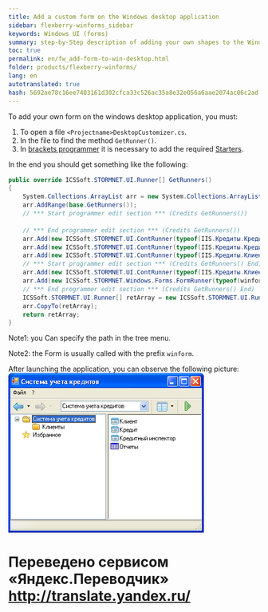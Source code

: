 ```yaml
--- 
title: Add a custom form on the Windows desktop application 
sidebar: flexberry-winforms_sidebar 
keywords: Windows UI (forms) 
summary: step-by-Step description of adding your own shapes to the Windows desktop app example 
toc: true 
permalink: en/fw_add-form-to-win-desktop.html 
folder: products/flexberry-winforms/ 
lang: en 
autotranslated: true 
hash: 5692ae78c16ee7403161d302cfca33c526ac35a8e32e056a6aae2074ac06c2ad 
--- 
```

To add your own form on the windows desktop application, you must: 
1. To open a file `<Projectname>DesktopCustomizer.cs`. 
2. In the file to find the method `GetRunner()`. 
3. In [brackets programmer](fo_programmer-brackets.html) it is necessary to add the required [Starters](fw_app-desktop.html). 

In the end you should get something like the following: 

```csharp
public override ICSSoft.STORMNET.UI.Runner[] GetRunners()
{
    System.Collections.ArrayList arr = new System.Collections.ArrayList();
    arr.AddRange(base.GetRunners());
    // *** Start programmer edit section *** (Credits GetRunners()) 

    // *** End programmer edit section *** (Credits GetRunners()) 
    arr.Add(new ICSSoft.STORMNET.UI.ContRunner(typeof(IIS.Кредиты.КредитныйИнспекторL), "The accounting system of credits", "Loan officer", ""));
    arr.Add(new ICSSoft.STORMNET.UI.ContRunner(typeof(IIS.Кредиты.КредитL), "The accounting system of credits", "Credit", ""));
    arr.Add(new ICSSoft.STORMNET.UI.ContRunner(typeof(IIS.Кредиты.КлиентL), "The accounting system of credits", "Client", ""));
    // *** Start programmer edit section *** (Credits GetRunners() End) 
    arr.Add(new ICSSoft.STORMNET.UI.ContRunner(typeof(IIS.Кредиты.КлиентL), "The accounting system of credits\\Clients", Customers, ""));
    arr.Add(new ICSSoft.STORMNET.Windows.Forms.FormRunner(typeof(winformОтчеты), "The accounting system of credits", Reports, ""));
    // *** End programmer edit section *** (Credits GetRunners() End) 
    ICSSoft.STORMNET.UI.Runner[] retArray = new ICSSoft.STORMNET.UI.Runner[arr.Count];
    arr.CopyTo(retArray);
    return retArray;
}
``` 

Note1: you Can specify the path in the tree menu. 

Note2: the Form is usually called with the prefix `winform`. 

After launching the application, you can observe the following picture: 
![](/images/pages/products/flexberry-winforms/desktop/win-desktop-plus.png) 



 # Переведено сервисом «Яндекс.Переводчик» http://translate.yandex.ru/
